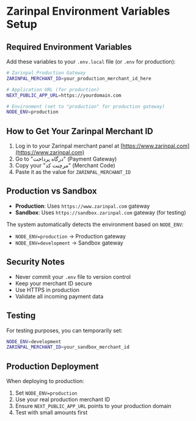 # Zarinpal Environment Variables Setup

## Required Environment Variables

Add these variables to your `.env.local` file (or `.env` for production):

```bash
# Zarinpal Production Gateway
ZARINPAL_MERCHANT_ID=your_production_merchant_id_here

# Application URL (for production)
NEXT_PUBLIC_APP_URL=https://yourdomain.com

# Environment (set to "production" for production gateway)
NODE_ENV=production
```

## How to Get Your Zarinpal Merchant ID

1. Log in to your Zarinpal merchant panel at [https://www.zarinpal.com](https://www.zarinpal.com)
2. Go to "درگاه پرداخت" (Payment Gateway)
3. Copy your "مرچنت کد" (Merchant Code)
4. Paste it as the value for `ZARINPAL_MERCHANT_ID`

## Production vs Sandbox

- **Production**: Uses `https://www.zarinpal.com` gateway
- **Sandbox**: Uses `https://sandbox.zarinpal.com` gateway (for testing)

The system automatically detects the environment based on `NODE_ENV`:

- `NODE_ENV=production` → Production gateway
- `NODE_ENV=development` → Sandbox gateway

## Security Notes

- Never commit your `.env` file to version control
- Keep your merchant ID secure
- Use HTTPS in production
- Validate all incoming payment data

## Testing

For testing purposes, you can temporarily set:

```bash
NODE_ENV=development
ZARINPAL_MERCHANT_ID=your_sandbox_merchant_id
```

## Production Deployment

When deploying to production:

1. Set `NODE_ENV=production`
2. Use your real production merchant ID
3. Ensure `NEXT_PUBLIC_APP_URL` points to your production domain
4. Test with small amounts first
